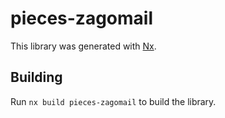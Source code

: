# pieces-zagomail

This library was generated with [Nx](https://nx.dev).

## Building

Run `nx build pieces-zagomail` to build the library.
